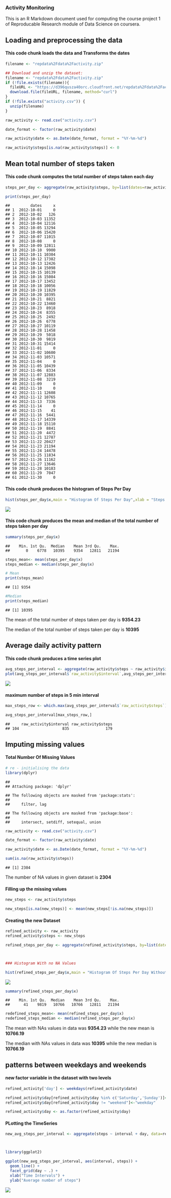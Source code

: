 ### Activity Monitoring

This is an R Markdown document used for computing the course project 1 of Reproducable Research module of Data Science on coursera.

Loading and preprocessing the data
----------------------------------

#### This code chunk loads the data and Transforms the dates

``` r
filename <- "repdata%2Fdata%2Factivity.zip"

## Download and unzip the dataset:
filename <- "repdata%2Fdata%2Factivity.zip"
if (!file.exists(filename)){
  fileURL <- "https://d396qusza40orc.cloudfront.net/repdata%2Fdata%2Factivity.zip"
  download.file(fileURL, filename, method="curl")
}  
if (!file.exists("activity.csv")) { 
  unzip(filename) 
}

raw_activity <- read.csv("activity.csv")

date_format <- factor(raw_activity$date)

raw_activity$date <- as.Date(date_format, format = "%Y-%m-%d")

raw_activity$steps[is.na(raw_activity$steps)] <- 0 
```

Mean total number of steps taken
--------------------------------

#### This code chunk computes the total number of steps taken each day

``` r
steps_per_day <- aggregate(raw_activity$steps, by=list(dates=raw_activity$date), FUN=sum)

print(steps_per_day)
```

    ##         dates     x
    ## 1  2012-10-01     0
    ## 2  2012-10-02   126
    ## 3  2012-10-03 11352
    ## 4  2012-10-04 12116
    ## 5  2012-10-05 13294
    ## 6  2012-10-06 15420
    ## 7  2012-10-07 11015
    ## 8  2012-10-08     0
    ## 9  2012-10-09 12811
    ## 10 2012-10-10  9900
    ## 11 2012-10-11 10304
    ## 12 2012-10-12 17382
    ## 13 2012-10-13 12426
    ## 14 2012-10-14 15098
    ## 15 2012-10-15 10139
    ## 16 2012-10-16 15084
    ## 17 2012-10-17 13452
    ## 18 2012-10-18 10056
    ## 19 2012-10-19 11829
    ## 20 2012-10-20 10395
    ## 21 2012-10-21  8821
    ## 22 2012-10-22 13460
    ## 23 2012-10-23  8918
    ## 24 2012-10-24  8355
    ## 25 2012-10-25  2492
    ## 26 2012-10-26  6778
    ## 27 2012-10-27 10119
    ## 28 2012-10-28 11458
    ## 29 2012-10-29  5018
    ## 30 2012-10-30  9819
    ## 31 2012-10-31 15414
    ## 32 2012-11-01     0
    ## 33 2012-11-02 10600
    ## 34 2012-11-03 10571
    ## 35 2012-11-04     0
    ## 36 2012-11-05 10439
    ## 37 2012-11-06  8334
    ## 38 2012-11-07 12883
    ## 39 2012-11-08  3219
    ## 40 2012-11-09     0
    ## 41 2012-11-10     0
    ## 42 2012-11-11 12608
    ## 43 2012-11-12 10765
    ## 44 2012-11-13  7336
    ## 45 2012-11-14     0
    ## 46 2012-11-15    41
    ## 47 2012-11-16  5441
    ## 48 2012-11-17 14339
    ## 49 2012-11-18 15110
    ## 50 2012-11-19  8841
    ## 51 2012-11-20  4472
    ## 52 2012-11-21 12787
    ## 53 2012-11-22 20427
    ## 54 2012-11-23 21194
    ## 55 2012-11-24 14478
    ## 56 2012-11-25 11834
    ## 57 2012-11-26 11162
    ## 58 2012-11-27 13646
    ## 59 2012-11-28 10183
    ## 60 2012-11-29  7047
    ## 61 2012-11-30     0

#### This code chunk produces the histogram of Steps Per Day

``` r
hist(steps_per_day$x,main = "Histogram Of Steps Per Day",xlab = "Steps Per Day")
```

![](Activity_Monitor_files/figure-markdown_github/hist_steps-1.png)

#### This code chunk produces the mean and median of the total number of steps taken per day

``` r
summary(steps_per_day$x)
```

    ##    Min. 1st Qu.  Median    Mean 3rd Qu.    Max. 
    ##       0    6778   10395    9354   12811   21194

``` r
steps_mean<- mean(steps_per_day$x)
steps_median <- median(steps_per_day$x)

# Mean
print(steps_mean)
```

    ## [1] 9354

``` r
#Median
print(steps_median)
```

    ## [1] 10395

The mean of the total number of steps taken per day is **9354.23**

The median of the total number of steps taken per day is **10395**

Average daily activity pattern
------------------------------

#### This code chunk produces a time series plot

``` r
avg_steps_per_interval <- aggregate(raw_activity$steps ~ raw_activity$interval, raw_activity, mean)
plot(avg_steps_per_interval$`raw_activity$interval`,avg_steps_per_interval$`raw_activity$steps`, type='l', col=1, main="Average number of steps per interval", xlab="Time Intervals", ylab="Average number of steps")
```

![](Activity_Monitor_files/figure-markdown_github/time_series-1.png)

#### maximum number of steps in 5 min interval

``` r
max_steps_row <- which.max(avg_steps_per_interval$`raw_activity$steps`)

avg_steps_per_interval[max_steps_row,]
```

    ##     raw_activity$interval raw_activity$steps
    ## 104                   835                179

Imputing missing values
-----------------------

#### Total Number Of Missing Values

``` r
# re - initialising the data
library(dplyr)
```

    ## 
    ## Attaching package: 'dplyr'

    ## The following objects are masked from 'package:stats':
    ## 
    ##     filter, lag

    ## The following objects are masked from 'package:base':
    ## 
    ##     intersect, setdiff, setequal, union

``` r
raw_activity <- read.csv("activity.csv")

date_format <- factor(raw_activity$date)

raw_activity$date <- as.Date(date_format, format = "%Y-%m-%d")

sum(is.na(raw_activity$steps))
```

    ## [1] 2304

The number of NA values in given dataset is **2304**

#### Filling up the missing values

``` r
new_steps <- raw_activity$steps

new_steps[is.na(new_steps)] <- mean(new_steps[!is.na(new_steps)])
```

#### Creating the new Dataset

``` r
refined_activity <- raw_activity
refined_activity$steps <- new_steps

refined_steps_per_day <- aggregate(refined_activity$steps, by=list(dates=refined_activity$date), FUN=sum)



### Histogram With no NA Values

hist(refined_steps_per_day$x,main = "Histogram Of Steps Per Day Without NA Values",xlab = "Steps Per Day")
```

![](Activity_Monitor_files/figure-markdown_github/refined_activity-1.png)

``` r
summary(refined_steps_per_day$x)
```

    ##    Min. 1st Qu.  Median    Mean 3rd Qu.    Max. 
    ##      41    9819   10766   10766   12811   21194

``` r
redefined_steps_mean<- mean(refined_steps_per_day$x)
redefined_steps_median <- median(refined_steps_per_day$x)
```

The mean with NAs values in data was **9354.23** while the new mean is **10766.19**

The median with NAs values in data was **10395** while the new median is **10766.19**

patterns between weekdays and weekends
--------------------------------------

#### new factor variable in the dataset with two levels

``` r
refined_activity['day'] <- weekdays(refined_activity$date)

refined_activity$day[refined_activity$day %in% c('Saturday','Sunday')]<-"weekend"
refined_activity$day[refined_activity$day != "weekend"]<-"weekday"

refined_activity$day <- as.factor(refined_activity$day)
```

#### PLotting the TimeSeries

``` r
new_avg_steps_per_interval <- aggregate(steps ~ interval + day, data=refined_activity, mean)



library(ggplot2)

ggplot(new_avg_steps_per_interval, aes(interval, steps)) + 
  geom_line() + 
  facet_grid(day ~ .) +
  xlab("Time Intervals") + 
  ylab("Average number of steps")
```

![](Activity_Monitor_files/figure-markdown_github/yaya-1.png)
